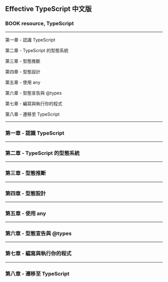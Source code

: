 ## Effective TypeScript 中文版 

### BOOK resource, TypeScript

---

第一章 - 認識 TypeScript

第二章 - TypeScript 的型態系統

第三章 - 型態推斷

第四章 - 型態設計

第五章 - 使用 any

第六章 - 型態宣告與 @types

第七章 - 編寫與執行你的程式

第八章 - 遷移至 TypeScript

---

### 第一章 - 認識 TypeScript

---

### 第二章 - TypeScript 的型態系統

---

### 第三章 - 型態推斷

---

### 第四章 - 型態設計

---

### 第五章 - 使用 any

---

### 第六章 - 型態宣告與 @types

---

### 第七章 - 編寫與執行你的程式

---

### 第八章 - 遷移至 TypeScript
